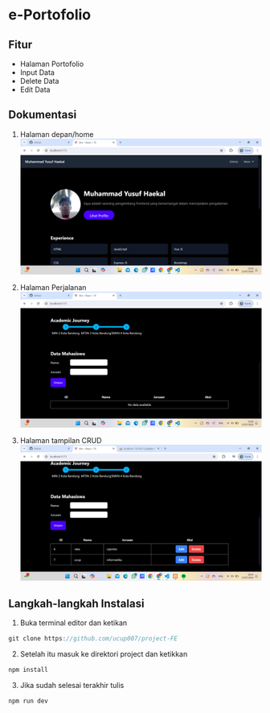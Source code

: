 # e-Portofolio
## Fitur
- Halaman Portofolio
- Input Data
- Delete Data
- Edit Data

## Dokumentasi
1. Halaman depan/home
![halaman depan/home](https://raw.githubusercontent.com/ucup007/project-FE/main/Screenshot%20(1).png)

2. Halaman Perjalanan
![halaman depan/home](https://raw.githubusercontent.com/ucup007/project-FE/main/Screenshot%20(2).png)

3. Halaman tampilan CRUD
![halaman depan/home](https://raw.githubusercontent.com/ucup007/project-FE/main/Screenshot%20(3).png)

## Langkah-langkah Instalasi
1. Buka terminal editor dan ketikan
```js
git clone https://github.com/ucup007/project-FE
```

2. Setelah itu masuk ke direktori project dan ketikkan
```js
npm install
```

3. Jika sudah selesai terakhir tulis
```js
npm run dev
```
